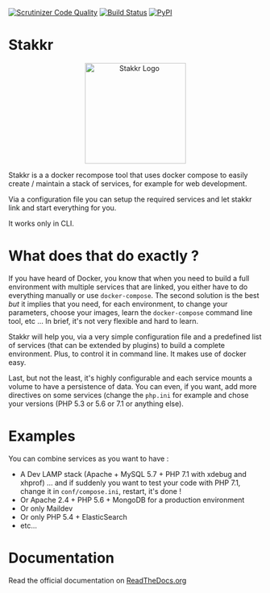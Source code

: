 [![Scrutinizer Code Quality](https://scrutinizer-ci.com/g/edyan/stakkr/badges/quality-score.png?b=master)](https://scrutinizer-ci.com/g/edyan/stakkr/?branch=master)
[![Build Status](https://travis-ci.org/edyan/stakkr.svg?branch=master)](https://travis-ci.org/edyan/stakkr)
[![PyPI](https://img.shields.io/pypi/l/stakkr.svg)](https://pypi.python.org/pypi/stakkr)


# Stakkr
<p align="center">
<img src="https://raw.githubusercontent.com/edyan/stakkr/master/docs/stakkr-logo.png" width="200" title="Stakkr Logo">
</p>

Stakkr is a a docker recompose tool that uses docker compose to easily
create / maintain a stack of services, for example for web development.

Via a configuration file you can setup the required services and
let stakkr link and start everything for you.

It works only in CLI.


# What does that do exactly ?
If you have heard of Docker, you know that when you need to build a full environment
with multiple services that are linked, you either have to do everything manually or
use `docker-compose`. The second solution is the best _but_ it implies that you need, for each
environment, to change your parameters, choose your images, learn the `docker-compose` command
line tool, etc ... In brief, it's not very flexible and hard to learn.

Stakkr will help you, via a very simple configuration file and a predefined list of services
(that can be extended by plugins) to build a complete environment. Plus, to control it in command line.
It makes use of docker easy.

Last, but not the least, it's highly configurable and each service mounts a volume to have a persistence
of data. You can even, if you want, add more directives on some services (change the `php.ini` for
example and chose your versions (PHP 5.3 or 5.6 or 7.1 or anything else).


# Examples
You can combine services as you want to have :
* A Dev LAMP stack (Apache + MySQL 5.7 + PHP 7.1 with xdebug and xhprof) ... and if suddenly you want to test your code with PHP 7.1, change it in `conf/compose.ini`, restart, it's done !
* Or Apache 2.4 + PHP 5.6 + MongoDB for a production environment
* Or only Maildev
* Or only PHP 5.4 + ElasticSearch
* etc...



# Documentation
Read the official documentation on [ReadTheDocs.org](http://stakkr.readthedocs.org)
